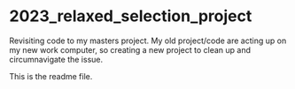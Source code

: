# 2023_relaxed_selection_project
Revisiting code to my masters project. My old project/code are acting up on my new work computer, so creating a new project to clean up and circumnavigate the issue.

This is the readme file.
